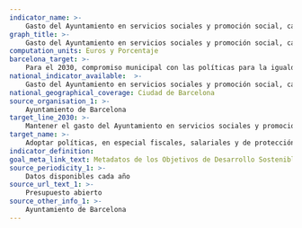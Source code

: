 ```yaml
---
indicator_name: >-
    Gasto del Ayuntamiento en servicios sociales y promoción social, calculado a partir del funcional 23 del presupuesto municipal liquidado
graph_title: >-
    Gasto del Ayuntamiento en servicios sociales y promoción social, calculado a partir del funcional 23 del presupuesto municipal liquidado
computation_units: Euros y Porcentaje
barcelona_target: >-
    Para el 2030, compromiso municipal con las políticas para la igualdad y la inclusión social
national_indicator_available:  >-
    Gasto del Ayuntamiento en servicios sociales y promoción social, calculado a partir del funcional 23 del presupuesto municipal liquidado
national_geographical_coverage: Ciudad de Barcelona 
source_organisation_1: >-
    Ayuntamiento de Barcelona
target_line_2030: >-
    Mantener el gasto del Ayuntamiento en servicios sociales y promoción social con los recursos necesarios. Valor hito 2030: Por determinar
target_name: >-
    Adoptar políticas, en especial fiscales, salariales y de protección social, y lograr progresivamente una mayor igualdad
indicator_definition:
goal_meta_link_text: Metadatos de los Objetivos de Desarrollo Sostenible de las Naciones Unidas (pdf 894kB)
source_periodicity_1: >-
    Datos disponibles cada año
source_url_text_1: >-
    Presupuesto abierto 
source_other_info_1: >-
    Ayuntamiento de Barcelona
---
```


